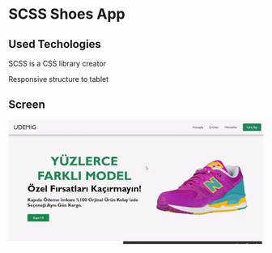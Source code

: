 <h1> SCSS Shoes App </h1>

<h2> Used Techologies </h2>

SCSS is a CSS library creator

<p> Responsive structure to tablet </p>

<h2> Screen </h2>

![](screen.gif)